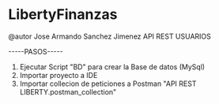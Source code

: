 # LibertyFinanzas

@autor Jose Armando Sanchez Jimenez
 API REST USUARIOS
 
 -----PASOS-----
 1. Ejecutar Script "BD" para crear la Base de datos  (MySql)
 2. Importar proyecto a IDE
 3. Importar collecion de peticiones a Postman "API REST LIBERTY.postman_collection"
